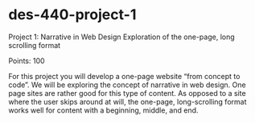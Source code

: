 # des-440-project-1

Project 1: Narrative in Web Design
Exploration of the one-page, long scrolling format

Points: 100

For this project you will develop a one-page website “from concept to code”. We will be exploring the concept of narrative in web design. One page sites are rather good for this type of content. As opposed to a site where the user skips around at will, the one-page, long-scrolling format works well for content with a beginning, middle, and end.

